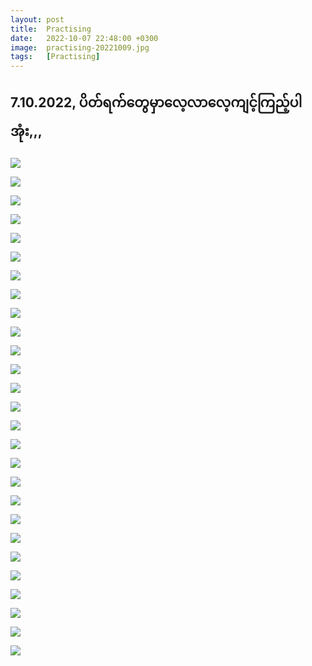 ```yaml
---
layout: post
title:  Practising
date:   2022-10-07 22:48:00 +0300
image:  practising-20221009.jpg
tags:   [Practising]
---
```

## 7.10.2022, ပိတ်ရက်​တွေမှာ ​လေ့လာလေ့ကျင့်ကြည့်ပါအုံး,,,

![]({{site.baseurl}}/img/practising-20221009/01.jpg)

![]({{site.baseurl}}/img/practising-20221009/02.jpg)

![]({{site.baseurl}}/img/practising-20221009/03.jpg)

![]({{site.baseurl}}/img/practising-20221009/04.jpg)

![]({{site.baseurl}}/img/practising-20221009/05.jpg)

![]({{site.baseurl}}/img/practising-20221009/06.jpg)

![]({{site.baseurl}}/img/practising-20221009/07.jpg)

![]({{site.baseurl}}/img/practising-20221009/08.jpg)

![]({{site.baseurl}}/img/practising-20221009/09.jpg)

![]({{site.baseurl}}/img/practising-20221009/10.jpg)

![]({{site.baseurl}}/img/practising-20221009/11.jpg)

![]({{site.baseurl}}/img/practising-20221009/12.jpg)

![]({{site.baseurl}}/img/practising-20221009/13.jpg)

![]({{site.baseurl}}/img/practising-20221009/14.jpg)

![]({{site.baseurl}}/img/practising-20221009/15.jpg)

![]({{site.baseurl}}/img/practising-20221009/16.jpg)

![]({{site.baseurl}}/img/practising-20221009/17.jpg)

![]({{site.baseurl}}/img/practising-20221009/18.jpg)

![]({{site.baseurl}}/img/practising-20221009/19.jpg)

![]({{site.baseurl}}/img/practising-20221009/20.jpg)

![]({{site.baseurl}}/img/practising-20221009/21.jpg)

![]({{site.baseurl}}/img/practising-20221009/22.jpg)

![]({{site.baseurl}}/img/practising-20221009/23.jpg)

![]({{site.baseurl}}/img/practising-20221009/24.jpg)

![]({{site.baseurl}}/img/practising-20221009/25.jpg)

![]({{site.baseurl}}/img/practising-20221009/26.jpg)

![]({{site.baseurl}}/img/practising-20221009/27.jpg)
